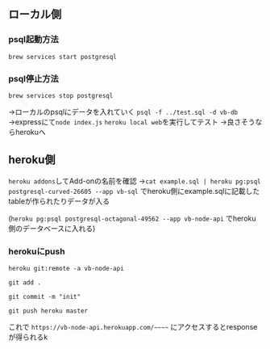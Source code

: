 ## ローカル側
### psql起動方法
`brew services start postgresql`
### psql停止方法
`brew services stop postgresql`

→ローカルのpsqlにデータを入れていく
`psql -f ../test.sql -d vb-db `
→expressにて`node index.js` `heroku local web`を実行してテスト
→良さそうならherokuへ

## heroku側
`heroku addons`してAdd-onの名前を確認
→`cat example.sql | heroku pg:psql postgresql-curved-26605 --app vb-sql`
でheroku側にexample.sqlに記載したtableが作られたりデータが入る

(`heroku pg:psql postgresql-octagonal-49562 --app vb-node-api`
でheroku側のデータベースに入れる)

### herokuにpush
`heroku git:remote -a vb-node-api`

`git add .`

`git commit -m "init"`

`git push heroku master`

これで
`https://vb-node-api.herokuapp.com/~~~~`
にアクセスするとresponseが得られるk

